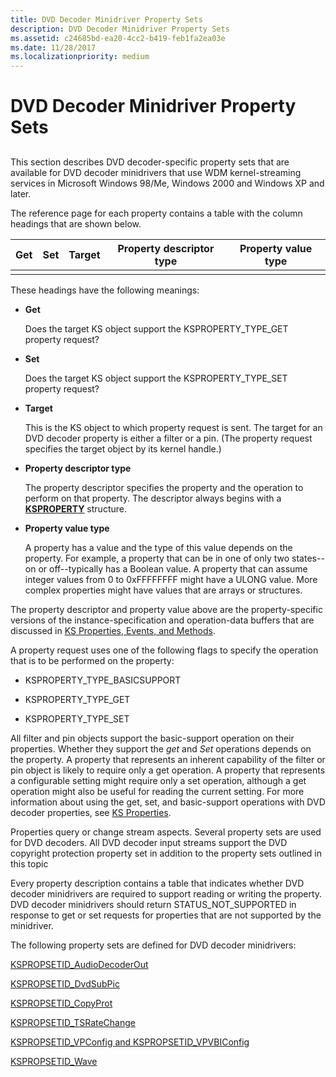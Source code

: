 ```yaml
---
title: DVD Decoder Minidriver Property Sets
description: DVD Decoder Minidriver Property Sets
ms.assetid: c24685bd-ea20-4cc2-b419-feb1fa2ea03e
ms.date: 11/28/2017
ms.localizationpriority: medium
---
```


# DVD Decoder Minidriver Property Sets


## <span id="ddk_dvd_decoder_minidriver_property_sets_ks"></span><span id="DDK_DVD_DECODER_MINIDRIVER_PROPERTY_SETS_KS"></span>


This section describes DVD decoder-specific property sets that are available for DVD decoder minidrivers that use WDM kernel-streaming services in Microsoft Windows 98/Me, Windows 2000 and Windows XP and later.

The reference page for each property contains a table with the column headings that are shown below.


| Get | Set | Target | Property descriptor type | Property value type |
|-----|-----|--------|--------------------------|---------------------|
|     |     |        |                          |                     |

These headings have the following meanings:

-   **Get**

    Does the target KS object support the KSPROPERTY\_TYPE\_GET property request?

-   **Set**

    Does the target KS object support the KSPROPERTY\_TYPE\_SET property request?

-   **Target**

    This is the KS object to which property request is sent. The target for an DVD decoder property is either a filter or a pin. (The property request specifies the target object by its kernel handle.)

-   **Property descriptor type**

    The property descriptor specifies the property and the operation to perform on that property. The descriptor always begins with a [**KSPROPERTY**](https://docs.microsoft.com/windows-hardware/drivers/ddi/ks/ns-ks-ksidentifier) structure.

-   **Property value type**

    A property has a value and the type of this value depends on the property. For example, a property that can be in one of only two states--on or off--typically has a Boolean value. A property that can assume integer values from 0 to 0xFFFFFFFF might have a ULONG value. More complex properties might have values that are arrays or structures.

The property descriptor and property value above are the property-specific versions of the instance-specification and operation-data buffers that are discussed in [KS Properties, Events, and Methods](https://docs.microsoft.com/windows-hardware/drivers/stream/ks-properties--events--and-methods).

A property request uses one of the following flags to specify the operation that is to be performed on the property:

-   KSPROPERTY\_TYPE\_BASICSUPPORT

-   KSPROPERTY\_TYPE\_GET

-   KSPROPERTY\_TYPE\_SET

All filter and pin objects support the basic-support operation on their properties. Whether they support the *get* and *Set* operations depends on the property. A property that represents an inherent capability of the filter or pin object is likely to require only a get operation. A property that represents a configurable setting might require only a set operation, although a get operation might also be useful for reading the current setting. For more information about using the get, set, and basic-support operations with DVD decoder properties, see [KS Properties](https://docs.microsoft.com/windows-hardware/drivers/stream/ks-properties).

Properties query or change stream aspects. Several property sets are used for DVD decoders. All DVD decoder input streams support the DVD copyright protection property set in addition to the property sets outlined in this topic

Every property description contains a table that indicates whether DVD decoder minidrivers are required to support reading or writing the property. DVD decoder minidrivers should return STATUS\_NOT\_SUPPORTED in response to get or set requests for properties that are not supported by the minidriver.

The following property sets are defined for DVD decoder minidrivers:

[KSPROPSETID\_AudioDecoderOut](kspropsetid-audiodecoderout.md)

[KSPROPSETID\_DvdSubPic](kspropsetid-dvdsubpic.md)

[KSPROPSETID\_CopyProt](kspropsetid-copyprot.md)

[KSPROPSETID\_TSRateChange](kspropsetid-tsratechange.md)

[KSPROPSETID\_VPConfig and KSPROPSETID\_VPVBIConfig](kspropsetid-vpconfig-and-kspropsetid-vpvbiconfig.md)

[KSPROPSETID\_Wave](kspropsetid-wave.md)

 

 





